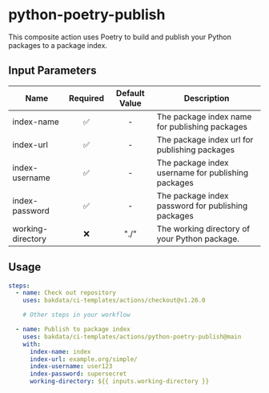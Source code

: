 # python-poetry-publish

This composite action uses Poetry to build and publish your Python packages to a package index.

## Input Parameters

| Name              | Required | Default Value | Description                                        |
| ----------------- | :------: | :-----------: | -------------------------------------------------- |
| index-name        |    ✅    |       -       | The package index name for publishing packages     |
| index-url         |    ✅    |       -       | The package index url for publishing packages      |
| index-username    |    ✅    |       -       | The package index username for publishing packages |
| index-password    |    ✅    |       -       | The package index password for publishing packages |
| working-directory |    ❌    |     "./"      | The working directory of your Python package.      |

## Usage

```yaml
steps:
  - name: Check out repository
    uses: bakdata/ci-templates/actions/checkout@v1.26.0

    # Other steps in your workflow

  - name: Publish to package index
    uses: bakdata/ci-templates/actions/python-poetry-publish@main
    with:
      index-name: index
      index-url: example.org/simple/
      index-username: user123
      index-password: supersecret
      working-directory: ${{ inputs.working-directory }}
```
